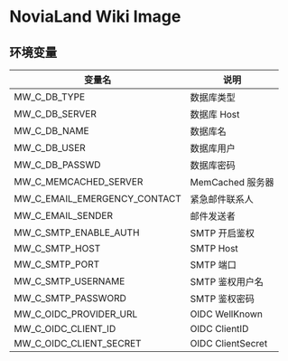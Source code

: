 # NoviaLand Wiki Image

## 环境变量

| 变量名                       | 说明              |
| ---------------------------- | ----------------- |
| MW_C_DB_TYPE                 | 数据库类型        |
| MW_C_DB_SERVER               | 数据库 Host       |
| MW_C_DB_NAME                 | 数据库名          |
| MW_C_DB_USER                 | 数据库用户        |
| MW_C_DB_PASSWD               | 数据库密码        |
| MW_C_MEMCACHED_SERVER        | MemCached 服务器  |
| MW_C_EMAIL_EMERGENCY_CONTACT | 紧急邮件联系人    |
| MW_C_EMAIL_SENDER            | 邮件发送者        |
| MW_C_SMTP_ENABLE_AUTH        | SMTP 开启鉴权     |
| MW_C_SMTP_HOST               | SMTP Host         |
| MW_C_SMTP_PORT               | SMTP 端口         |
| MW_C_SMTP_USERNAME           | SMTP 鉴权用户名   |
| MW_C_SMTP_PASSWORD           | SMTP 鉴权密码     |
| MW_C_OIDC_PROVIDER_URL       | OIDC WellKnown    |
| MW_C_OIDC_CLIENT_ID          | OIDC ClientID     |
| MW_C_OIDC_CLIENT_SECRET      | OIDC ClientSecret |
